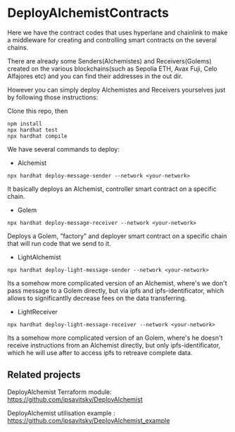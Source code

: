 # DeployAlchemistContracts

Here we have the contract codes that uses hyperlane and chainlink to make a middleware for creating and controlling smart contracts on the several chains.

There are already some Senders(Alchemistes) and Receivers(Golems) created on the various blockchains(such as Sepolia ETH, Avax Fuji, Celo Alfajores etc) and you can find their addresses in the out dir.

However you can simply deploy Alchemistes and Receivers yourselves just by following those instructions:

Clone this repo, then

```shell
npm install
npx hardhat test
npx hardhat compile
```

We have several commands to deploy:

- Alchemist

```shell
npx hardhat deploy-message-sender --network <your-network>
```

It basically deploys an Alchemist, controller smart contract on a specific chain.

- Golem

```shell
npx hardhat deploy-message-receiver --network <your-network>
```

Deploys a Golem, "factory" and deployer smart contract on a specific chain that will run code that we send to it.

- LightAlchemist

```shell
npx hardhat deploy-light-message-sender --network <your-network>
```

Its a somehow more complicated version of an Alchemist, where's we don't pass message to a Golem directly, but via ipfs and ipfs-identificator, which allows to significantlly decrease fees on the data transferring.

- LightReceiver

```shell
npx hardhat deploy-light-message-receiver --network <your-network>
```

Its a somehow more complicated version of an Golem, where's he doesn't receive instructions from an Alchemist directly, but only ipfs-identificator, which he will use after to access ipfs to retreave complete data.

## Related projects

DeployAlchemist Terraform module: https://github.com/ipsavitsky/DeployAlchemist


DeployAlchemist utilisation example : https://github.com/ipsavitsky/DeployAlchemist_example


